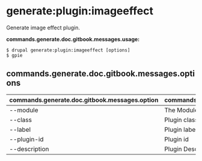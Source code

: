 # generate:plugin:imageeffect
Generate image effect plugin.

**commands.generate.doc.gitbook.messages.usage:**
```
$ drupal generate:plugin:imageeffect [options]
$ gpie  
```

## commands.generate.doc.gitbook.messages.options
commands.generate.doc.gitbook.messages.option | commands.generate.doc.gitbook.messages.details
-------|-------------
--module | The Module name.
--class | Plugin class name
--label | Plugin label
--plugin-id | Plugin id
--description | Plugin Description
